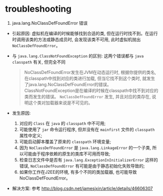 # troubleshooting

1. java.lang.NoClassDefFoundError 错误

  - 引起原因: 虚拟机在编译的时候能够找到合适的类, 但在运行时找不到。在运行时调用该类的方法或静态成员时, 会发现该类不可用, 此时虚拟机抛出 `NoClassDefFoundError`。

  - 与 `java.lang.ClassNotFoundException` 的区别: 这两个错误都与 `java classpath` 有关, 但完全不同
    > NoClassDefFoundError发生在JVM在动态运行时, 根据你提供的类名, 在classpath中找到对应的类进行加载, 但当它找不到这个类时, 就发生了java.lang.NoClassDefFoundError的错误。 ClassNotFoundException是在编译的时候在classpath中找不到对应的类而发生的错误。
    > `NoClassDefFoundError` 发生, 并且对应的类存在, 说明这个类对加载器来说是不可见的。

  - 发生原因:
    1. 对应的 `Class` 在 `java` 的 `classpath` 中不可用;
    2. 可能使用了 `jar` 命令运行程序, 但并没有在 `mainfirst` 文件的 `classpath` 属性中定义;
    3. 可能启动脚本覆盖了原来的 `classpath` 环境变量;
    4. 因为 `NoClassDefFoundError` 是 `java.lang.LinkageError` 的一个子类, 所以可能由于程序依赖的原生的类库不可用而导致;
    5. 检查日志文件中是否有 `java.lang.ExceptionInInitializerError` 这样的错误, `NoClassDefFoundError` 有可能是由于静态初始化失败导致的;
    6. 如果你工作在J2EE的环境, 有多个不同的类加载器, 也可能导致NoClassDefFoundError。

  - 解决方案: 参考 http://blog.csdn.net/jamesjxin/article/details/46606307
